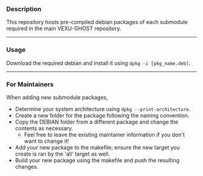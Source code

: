 
### Description
This repository hosts pre-compiled debian packages of each submodule required in the main VEXU-GHOST repository.

---
### Usage
Download the required debian and install it using `dpkg -i [pkg_name.deb]`.

---
### For Maintainers
When adding new submodule packages,
- Determine your system architecture using `dpkg --print-architecture`.
- Create a new folder for the package following the naming convention.
- Copy the DEBIAN folder from a different package and change the contents as necessary.
  - Feel free to leave the existing maintainer information if you don't want to change it!
- Add your new package to the makefile; ensure the new target you create is ran by the 'all' target as well.
- Build your new package using the makefile and push the resulting changes. 
